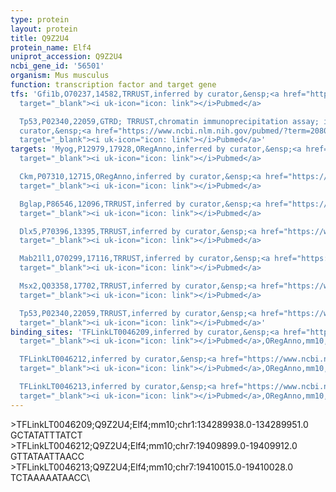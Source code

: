 ```yaml
---
type: protein
layout: protein
title: Q9Z2U4
protein_name: Elf4
uniprot_accession: Q9Z2U4
ncbi_gene_id: '56501'
organism: Mus musculus
function: transcription factor and target gene
tfs: 'Gfi1b,O70237,14582,TRRUST,inferred by curator,&ensp;<a href="https://www.ncbi.nlm.nih.gov/pubmed/?term=22158964%5Buid%5D"
  target="_blank"><i uk-icon="icon: link"></i>Pubmed</a>

  Tp53,P02340,22059,GTRD; TRRUST,chromatin immunoprecipitation assay; inferred by
  curator,&ensp;<a href="https://www.ncbi.nlm.nih.gov/pubmed/?term=20805247%5Buid%5D"
  target="_blank"><i uk-icon="icon: link"></i>Pubmed</a>'
targets: 'Myog,P12979,17928,ORegAnno,inferred by curator,&ensp;<a href="https://www.ncbi.nlm.nih.gov/pubmed/?term=15933209%5Buid%5D"
  target="_blank"><i uk-icon="icon: link"></i>Pubmed</a>

  Ckm,P07310,12715,ORegAnno,inferred by curator,&ensp;<a href="https://www.ncbi.nlm.nih.gov/pubmed/?term=15933209%5Buid%5D"
  target="_blank"><i uk-icon="icon: link"></i>Pubmed</a>

  Bglap,P86546,12096,TRRUST,inferred by curator,&ensp;<a href="https://www.ncbi.nlm.nih.gov/pubmed/?term=17167770%5Buid%5D"
  target="_blank"><i uk-icon="icon: link"></i>Pubmed</a>

  Dlx5,P70396,13395,TRRUST,inferred by curator,&ensp;<a href="https://www.ncbi.nlm.nih.gov/pubmed/?term=17167770%5Buid%5D"
  target="_blank"><i uk-icon="icon: link"></i>Pubmed</a>

  Mab21l1,O70299,17116,TRRUST,inferred by curator,&ensp;<a href="https://www.ncbi.nlm.nih.gov/pubmed/?term=17167770%5Buid%5D"
  target="_blank"><i uk-icon="icon: link"></i>Pubmed</a>

  Msx2,Q03358,17702,TRRUST,inferred by curator,&ensp;<a href="https://www.ncbi.nlm.nih.gov/pubmed/?term=17167770%5Buid%5D"
  target="_blank"><i uk-icon="icon: link"></i>Pubmed</a>

  Tp53,P02340,22059,TRRUST,inferred by curator,&ensp;<a href="https://www.ncbi.nlm.nih.gov/pubmed/?term=20805247%5Buid%5D"
  target="_blank"><i uk-icon="icon: link"></i>Pubmed</a>'
binding_sites: 'TFLinkLT0046209,inferred by curator,&ensp;<a href="https://www.ncbi.nlm.nih.gov/pubmed/?term=15933209%5Buid%5D"
  target="_blank"><i uk-icon="icon: link"></i>Pubmed</a>,ORegAnno,mm10,chr1,134289938,134289951,+

  TFLinkLT0046212,inferred by curator,&ensp;<a href="https://www.ncbi.nlm.nih.gov/pubmed/?term=15933209%5Buid%5D"
  target="_blank"><i uk-icon="icon: link"></i>Pubmed</a>,ORegAnno,mm10,chr7,19409899,19409912,+

  TFLinkLT0046213,inferred by curator,&ensp;<a href="https://www.ncbi.nlm.nih.gov/pubmed/?term=15933209%5Buid%5D"
  target="_blank"><i uk-icon="icon: link"></i>Pubmed</a>,ORegAnno,mm10,chr7,19410015,19410028,+'
---
```

\>TFLinkLT0046209;Q9Z2U4;Elf4;mm10;chr1:134289938.0-134289951.0\GCTATATTTATCT\\>TFLinkLT0046212;Q9Z2U4;Elf4;mm10;chr7:19409899.0-19409912.0\GTTATAATTAACC\\>TFLinkLT0046213;Q9Z2U4;Elf4;mm10;chr7:19410015.0-19410028.0\TCTAAAAATAACC\